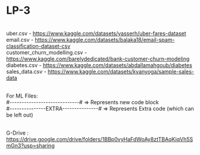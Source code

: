 # LP-3

<br>uber.csv - https://www.kaggle.com/datasets/yasserh/uber-fares-dataset
<br>email.csv - https://www.kaggle.com/datasets/balaka18/email-spam-classification-dataset-csv
<br>customer_churn_modelling.csv - https://www.kaggle.com/barelydedicated/bank-customer-churn-modeling
<br>diabetes.csv - https://www.kaggle.com/datasets/abdallamahgoub/diabetes
<br>sales_data.csv - https://www.kaggle.com/datasets/kyanyoga/sample-sales-data

<br>For ML Files:
<br> #-----------------------------# => Represents new code block
<br> #---------------EXTRA---------------# => Represents Extra code (which can be left out)

<br> G-Drive : https://drive.google.com/drive/folders/1BBp0vyHaFdWoAy8ztTBAqKiqVh5SmGn3?usp=sharing